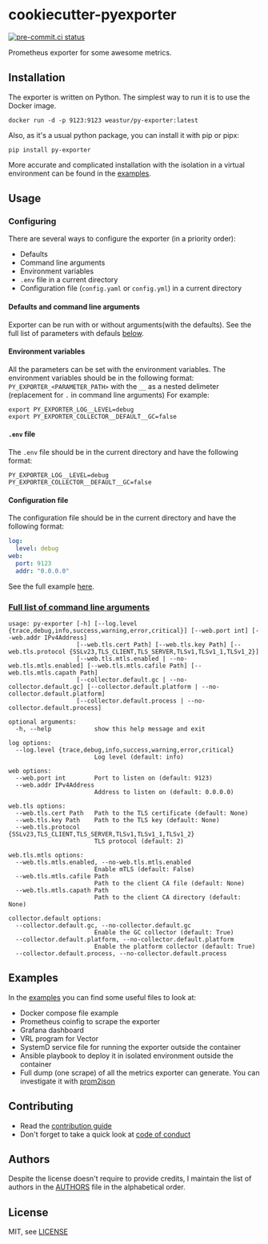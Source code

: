 # cookiecutter-pyexporter

[![pre-commit.ci status](https://results.pre-commit.ci/badge/github/weastur/cookiecutter-pyexporter/main.svg)](https://results.pre-commit.ci/latest/github/weastur/cookiecutter-pyexporter/main)

Prometheus exporter for some awesome metrics.

## Installation

The exporter is written on Python. The simplest way to run it is to use the Docker image.

```shell
docker run -d -p 9123:9123 weastur/py-exporter:latest
```

Also, as it's a usual python package, you can install it with pip or pipx:

```shell
pip install py-exporter
```

More accurate and complicated installation with the isolation in a virtual environment
can be found in the [examples](examples/ansible/roles/py-exporter/tasks/main.yml).

## Usage

### Configuring

There are several ways to configure the exporter (in a priority order):

- Defaults
- Command line arguments
- Environment variables
- `.env` file in a current directory
- Configuration file (`config.yaml` or `config.yml`) in a current directory

#### Defaults and command line arguments

Exporter can be run with or without arguments(with the defaults).
See the full list of parameters with defauls
[below](#full-list-of-command-line-arguments).

#### Environment variables

All the parameters can be set with the environment variables.
The environment variables should be in the following format:
`PY_EXPORTER_<PARAMETER_PATH>` with the `__` as a nested delimeter
(replacement for `.` in command line arguments)
For example:

```shell
export PY_EXPORTER_LOG__LEVEL=debug
export PY_EXPORTER_COLLECTOR__DEFAULT__GC=false
```

#### `.env` file

The `.env` file should be in the current directory and have the following format:

```shell
PY_EXPORTER_LOG__LEVEL=debug
PY_EXPORTER_COLLECTOR__DEFAULT__GC=false
```

#### Configuration file

The configuration file should be in the current directory and have the following format:

```yaml
log:
  level: debug
web:
  port: 9123
  addr: "0.0.0.0"
```

See the full example [here](examples/config.yml).

### [Full list of command line arguments](#full-list-of-command-line-arguments)

```shell
usage: py-exporter [-h] [--log.level {trace,debug,info,success,warning,error,critical}] [--web.port int] [--web.addr IPv4Address]
                   [--web.tls.cert Path] [--web.tls.key Path] [--web.tls.protocol {SSLv23,TLS_CLIENT,TLS_SERVER,TLSv1,TLSv1_1,TLSv1_2}]
                   [--web.tls.mtls.enabled | --no-web.tls.mtls.enabled] [--web.tls.mtls.cafile Path] [--web.tls.mtls.capath Path]
                   [--collector.default.gc | --no-collector.default.gc] [--collector.default.platform | --no-collector.default.platform]
                   [--collector.default.process | --no-collector.default.process]

optional arguments:
  -h, --help            show this help message and exit

log options:
  --log.level {trace,debug,info,success,warning,error,critical}
                        Log level (default: info)

web options:
  --web.port int        Port to listen on (default: 9123)
  --web.addr IPv4Address
                        Address to listen on (default: 0.0.0.0)

web.tls options:
  --web.tls.cert Path   Path to the TLS certificate (default: None)
  --web.tls.key Path    Path to the TLS key (default: None)
  --web.tls.protocol {SSLv23,TLS_CLIENT,TLS_SERVER,TLSv1,TLSv1_1,TLSv1_2}
                        TLS protocol (default: 2)

web.tls.mtls options:
  --web.tls.mtls.enabled, --no-web.tls.mtls.enabled
                        Enable mTLS (default: False)
  --web.tls.mtls.cafile Path
                        Path to the client CA file (default: None)
  --web.tls.mtls.capath Path
                        Path to the client CA directory (default: None)

collector.default options:
  --collector.default.gc, --no-collector.default.gc
                        Enable the GC collector (default: True)
  --collector.default.platform, --no-collector.default.platform
                        Enable the platform collector (default: True)
  --collector.default.process, --no-collector.default.process
```

## Examples

In the [examples](examples/) you can find some useful files to look at:

- Docker compose file example
- Prometheus coinfig to scrape the exporter
- Grafana dashboard
- VRL program for Vector
- SystemD service file for running the exporter outside the container
- Ansible playbook to deploy it in isolated environment outside the container
- Full dump (one scrape) of all the metrics exporter can generate. You can investigate it with [prom2json](https://github.com/prometheus/prom2json)

## Contributing

- Read the [contribution guide](CONTRIBUTING.md)
- Don't forget to take a quick look at [code of conduct](CODE_OF_CONDUCT.md)

## Authors

Despite the license doesn't require to provide credits,
I maintain the list of authors in the [AUTHORS](AUTHORS)
file in the alphabetical order.

## License

MIT, see [LICENSE](LICENSE)
